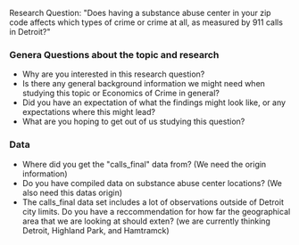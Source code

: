 Research Question: "Does having a substance abuse center in your zip code affects which types of crime or crime at all, as measured by 911 calls in Detroit?"
### Genera Questions about the topic and research
- Why are you interested in this research question?
- Is there any general background information we might need when studying this topic or Economics of Crime in general?
- Did you have an expectation of what the findings might look like, or any expectations where this might lead?
- What are you hoping to get out of us studying this question?

### Data 
- Where did you get the "calls_final" data from? (We need the origin information)
- Do you have compiled data on substance abuse center locations? (We also need this datas origin)
- The calls_final data set includes a lot of observations outside of Detroit city limits. Do you have a reccommendation for how far the geographical area that we are looking at should exten? (we are currently thinking Detroit, Highland Park, and Hamtramck)
